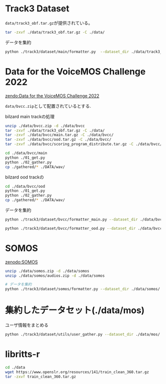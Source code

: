 # Track3 Dataset

`data/track3_obf.tar.gz`が提供されている。

```bash
tar -zxvf ./data/track3_obf.tar.gz -C ./data/
```

データを集約

```bash
python ./track3/dataset/main/formatter.py  --dataset_dir ./data/track3_obf  --output_dir ./data/mos/track3
```

# Data for the VoiceMOS Challenge 2022

[zendo:Data for the VoiceMOS Challenge 2022](https://zenodo.org/records/6572573)

`data/bvcc.zip`として配置されているとする.

bilzard main trackの処理

```bash
unzip ./data/bvcc.zip -d ./data/bvcc
tar -zxvf ./data/track3_obf.tar.gz -C ./data/
tar -zxvf ./data/bvcc/main.tar.gz -C ./data/bvcc/
tar -zxvf ./data/bvcc/ood.tar.gz -C ./data/bvcc/
tar -zxvf ./data/bvcc/scoring_program_distribute.tar.gz -C ./data/bvcc/

cd ./data/bvcc/main
python ./01_get.py
python ./02_gather.py
cp ./gathered/* ./DATA/wav/
```

bilzard ood trackの
```bash
cd ./data/bvcc/ood
python ./01_get.py
python ./02_gather.py
cp ./gathered/* ./DATA/wav/
```

データを集約

```bash
python ./track3/dataset/bvcc/formatter_main.py --dataset_dir ./data/bvcc/main/ --output_dir ./data/mos/bvccmain

python ./track3/dataset/bvcc/formatter_ood.py --dataset_dir ./data/bvcc/ood/ --output_dir ./data/mos/bvccood
```

# SOMOS

[zenodo:SOMOS](https://zenodo.org/records/7378801)

```bash
unzip ./data/somos.zip -d ./data/somos
unzip ./data/somos/audios.zip -d ./data/somos

# データを集約
python ./track3/dataset/somos/formatter.py --dataset_dir ./data/somos/ --output_dir ./data/mos/somos
```

# 集約したデータセット(./data/mos)

ユーザ情報をまとめる

```bash
python ./track3/dataset/utils/user_gather.py --dataset_dir ./data/mos/
```


# libritts-r

```bash
cd ./data
wget https://www.openslr.org/resources/141/train_clean_360.tar.gz
tar -zxvf train_clean_360.tar.gz
```